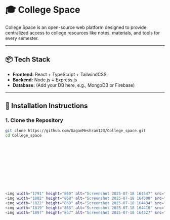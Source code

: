 # 🎓 College Space

College Space is an open-source web platform designed to provide centralized access to college resources like notes, materials, and tools for every semester.

---

## 📦 Tech Stack

- **Frontend:** React + TypeScript + TailwindCSS
- **Backend:** Node.js + Express.js
- **Database:** (Add your DB here, e.g., MongoDB or Firebase)

---

## 🚀 Installation Instructions

### 1. Clone the Repository

```bash
git clone https://github.com/GaganMeshram123/College_space.git
cd College_space












<img width="1791" height="860" alt="Screenshot 2025-07-18 164547" src="https://github.com/user-attachments/assets/b7b1d5fe-c8d0-4983-9a35-83394b7ddd45" />
<img width="1802" height="868" alt="Screenshot 2025-07-18 164500" src="https://github.com/user-attachments/assets/6a0e5297-6632-4cca-bcf0-2f304038e417" />
<img width="1822" height="869" alt="Screenshot 2025-07-18 164434" src="https://github.com/user-attachments/assets/75370cdc-15f7-488e-bd19-bbb3f75f8130" />
<img width="1819" height="863" alt="Screenshot 2025-07-18 164410" src="https://github.com/user-attachments/assets/7a3770ba-bb40-4402-a73a-7257639a7f21" />
<img width="1897" height="867" alt="Screenshot 2025-07-18 164327" src="https://github.com/user-attachments/assets/5e20571c-7b5d-46d3-af66-fd665d80a333" />
